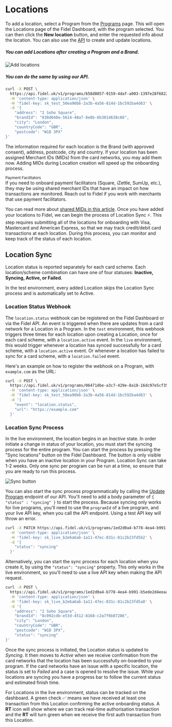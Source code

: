 # Locations

To add a location, select a Program from the [Programs](https://dashboard.fidel.uk/programs) page. This will open the Locations page of the Fidel Dashboard, with the program selected. You can then click the **New location** button, and enter the requested info about the location. You can also use the [API](https://reference.fidel.uk/reference#create-location) to create and update locations.

##### You can add Locations after creating a Program and a Brand.
![Add locations](https://raw.githubusercontent.com/FidelLimited/docs/master/assets/images/add-locations.png "Add locations")

##### You can do the same by using our API.

```sh
curl -X POST \
  https://api.fidel.uk/v1/programs/b58d8057-9159-4daf-a003-1397e28f6822/locations \
  -H 'content-type: application/json' \
  -H 'fidel-key: sk_test_50ea90b6-2a3b-4a56-814d-1bc592ba4d63' \
  -d '{
    "address": "2 Soho Square",
    "brandId": "838d648e-5614-48a7-8e8b-6b3014638c66",
    "city": "London",
    "countryCode": "GBR",
    "postcode": "W1D 3PX"
}'
```

The information required for each location is the Brand (with approved consent), address, postcode, city and country. If your location has been assigned Merchant IDs (MIDs) from the card networks, you may add them now. Adding MIDs during Location creation will speed up the onboarding process.

<div class="info-box">
    <small>Payment Facilitators</small><br/>
    If you need to onboard payment facilitators (Square, iZettle, SumUp, etc.), they may be using shared merchant IDs that have an impact on how transactions are monitored. Reach out to Fidel if you work with merchants that use payment facilitators.
</div>

You can read more about [shared MIDs in this article](https://community.fidel.uk/t/what-is-a-shared-merchant-id-mid/41).
Once you have added your locations to Fidel, we can begin the process of Location Sync ⚡️. This step requires submitting all of the locations for onboarding with Visa, Mastercard and American Express, so that we may track credit/debit card transactions at each location. During this process, you can monitor and keep track of the status of each location.

## Location Sync

Location status is reported separately for each card scheme. Each location/scheme combination can have one of four statuses: **Inactive, Syncing, Active, or Failed**.

<div class="info-box">
In the test environment, every added Location skips the Location Sync process and is automatically set to Active.
</div>

### Location Status Webhook

The `location.status` webhook can be registered on the Fidel Dashboard or via the Fidel API. An event is triggered when there are updates from a card network for a Location in a Program. In the `test` environment, this webhook triggers three times for each location upon creating a Location, once for each card scheme, with a `location.active` event. In the `live` environment, this would trigger whenever a location has synced successfully for a card scheme, with a `location.active` event. Or whenever a location has failed to sync for a card scheme, with a `location.failed` event.

Here's an example on how to register the webhook on a Program, with `example.com` as the URL:

```sh
curl -X POST \
  https://api.fidel.uk/v1/programs/06471dbe-a3c7-429e-8a18-16dc97e5cf35/hooks \
  -H 'content-type: application/json' \
  -H 'fidel-key: sk_test_50ea90b6-2a3b-4a56-814d-1bc592ba4d63' \
  -d '{
    "event": "location.status",
    "url": "https://example.com"
  }'
```

### Location Sync Process
In the live environment, the location begins in an *Inactive* state. In order initiate a change in status of your location, you must start the syncing process for the entire program. You can start the process by pressing the "Sync locations" button on the Fidel Dashboard. The button is only visible when you have an inactive location in your Program. Location Sync can take 1-2 weeks. Only one sync per program can be run at a time, so ensure that you are ready to run this process.

![Sync button](https://raw.githubusercontent.com/FidelLimited/docs/master/assets/images/programsync_button.png "Add locations")

You can also start the sync process programmatically by calling the [Update Program](https://reference.fidel.uk/reference#update-program) endpoint of our API. You'll need to add a body parameter of `{ "status" : "syncing" }` to start the process. Because syncing only works for live programs, you'll need to use the `programId` of a live program, and your live API key, when you call the API endpoint. Using a test API key will throw an error.

```sh
curl -X PATCH https://api.fidel.uk/v1/programs/1ed2d0a4-b778-4ea4-b991-b5ede2d4eeaa \
  -H 'content-type: application/json' \
  -H 'fidel-key: sk_live_b2e6a6ab-1a11-47ec-831c-81c2b23fd5b2' \
  -d '{
    "status": "syncing"
  }'
```

Alternatively, you can start the sync process for each location when you create it, by using the `"status": "syncing"` property. This only works in the live environment, so you'll need to use a live API key when making the API request.

```sh
curl -X POST \
  https://api.fidel.uk/v1/programs/1ed2d0a4-b778-4ea4-b991-b5ede2d4eeaa/locations \
  -H 'content-type: application/json' \
  -H 'fidel-key: sk_live_b2e6a6ab-1a11-47ec-831c-81c2b23fd5a0' \
  -d '{
    "address": "2 Soho Square",
    "brandId": "8c092cdb-e53d-4512-8168-c2a7f6b87286",
    "city": "London",
    "countryCode": "GBR",
    "postcode": "W1D 3PX",
    "status": "syncing"
}'
```

Once the sync process is initiated, the Location status is updated to *Syncing*. It then moves to *Active* when we receive confirmation from the card networks that the location has been successfully on-boarded to your program. If the card networks have an issue with a specific location, the status is set to *Failed* and a case is opened to resolve the issue. While your locations are syncing you have a progress bar to follow the current status and estimated finish time.

For Locations in the live environment, status can be tracked on the dashboard. A green check ✅ means we have received at least one transaction from this Location confirming the active onboarding status. A **RT** icon will show where we can track real-time authorisation transaction and the **RT** will turn green when we receive the first auth transaction from this Location.

